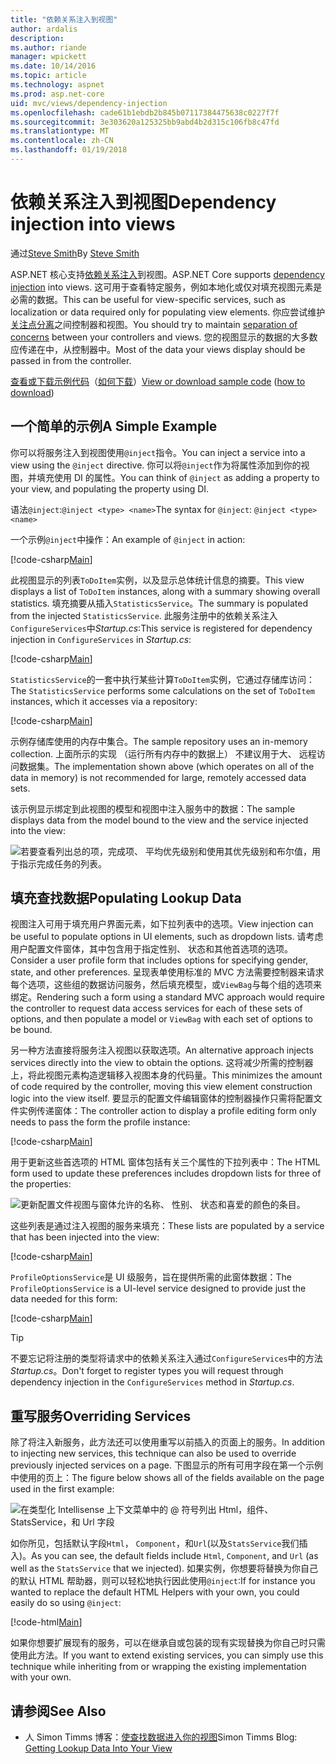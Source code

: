 ```yaml
---
title: "依赖关系注入到视图"
author: ardalis
description: 
ms.author: riande
manager: wpickett
ms.date: 10/14/2016
ms.topic: article
ms.technology: aspnet
ms.prod: asp.net-core
uid: mvc/views/dependency-injection
ms.openlocfilehash: cade61b1ebdb2b845b07117384475638c0227f7f
ms.sourcegitcommit: 3e303620a125325bb9abd4b2d315c106fb8c47fd
ms.translationtype: MT
ms.contentlocale: zh-CN
ms.lasthandoff: 01/19/2018
---
```

# <a name="dependency-injection-into-views"></a><span data-ttu-id="31e3c-102">依赖关系注入到视图</span><span class="sxs-lookup"><span data-stu-id="31e3c-102">Dependency injection into views</span></span>

<span data-ttu-id="31e3c-103">通过[Steve Smith](https://ardalis.com/)</span><span class="sxs-lookup"><span data-stu-id="31e3c-103">By [Steve Smith](https://ardalis.com/)</span></span>

<span data-ttu-id="31e3c-104">ASP.NET 核心支持[依赖关系注入](xref:fundamentals/dependency-injection)到视图。</span><span class="sxs-lookup"><span data-stu-id="31e3c-104">ASP.NET Core supports [dependency injection](xref:fundamentals/dependency-injection) into views.</span></span> <span data-ttu-id="31e3c-105">这可用于查看特定服务，例如本地化或仅对填充视图元素是必需的数据。</span><span class="sxs-lookup"><span data-stu-id="31e3c-105">This can be useful for view-specific services, such as localization or data required only for populating view elements.</span></span> <span data-ttu-id="31e3c-106">你应尝试维护[关注点分离](http://deviq.com/separation-of-concerns/)之间控制器和视图。</span><span class="sxs-lookup"><span data-stu-id="31e3c-106">You should try to maintain [separation of concerns](http://deviq.com/separation-of-concerns/) between your controllers and views.</span></span> <span data-ttu-id="31e3c-107">您的视图显示的数据的大多数应传递在中，从控制器中。</span><span class="sxs-lookup"><span data-stu-id="31e3c-107">Most of the data your views display should be passed in from the controller.</span></span>

<span data-ttu-id="31e3c-108">[查看或下载示例代码](https://github.com/aspnet/Docs/tree/master/aspnetcore/mvc/views/dependency-injection/sample)（[如何下载](xref:tutorials/index#how-to-download-a-sample)）</span><span class="sxs-lookup"><span data-stu-id="31e3c-108">[View or download sample code](https://github.com/aspnet/Docs/tree/master/aspnetcore/mvc/views/dependency-injection/sample) ([how to download](xref:tutorials/index#how-to-download-a-sample))</span></span>

## <a name="a-simple-example"></a><span data-ttu-id="31e3c-109">一个简单的示例</span><span class="sxs-lookup"><span data-stu-id="31e3c-109">A Simple Example</span></span>

<span data-ttu-id="31e3c-110">你可以将服务注入到视图使用`@inject`指令。</span><span class="sxs-lookup"><span data-stu-id="31e3c-110">You can inject a service into a view using the `@inject` directive.</span></span> <span data-ttu-id="31e3c-111">你可以将`@inject`作为将属性添加到你的视图，并填充使用 DI 的属性。</span><span class="sxs-lookup"><span data-stu-id="31e3c-111">You can think of `@inject` as adding a property to your view, and populating the property using DI.</span></span>

<span data-ttu-id="31e3c-112">语法`@inject`:`@inject <type> <name>`</span><span class="sxs-lookup"><span data-stu-id="31e3c-112">The syntax for `@inject`: `@inject <type> <name>`</span></span>

<span data-ttu-id="31e3c-113">一个示例`@inject`中操作：</span><span class="sxs-lookup"><span data-stu-id="31e3c-113">An example of `@inject` in action:</span></span>

[!code-csharp[Main](../../mvc/views/dependency-injection/sample/src/ViewInjectSample/Views/ToDo/Index.cshtml?highlight=4,5,15,16,17)]

<span data-ttu-id="31e3c-114">此视图显示的列表`ToDoItem`实例，以及显示总体统计信息的摘要。</span><span class="sxs-lookup"><span data-stu-id="31e3c-114">This view displays a list of `ToDoItem` instances, along with a summary showing overall statistics.</span></span> <span data-ttu-id="31e3c-115">填充摘要从插入`StatisticsService`。</span><span class="sxs-lookup"><span data-stu-id="31e3c-115">The summary is populated from the injected `StatisticsService`.</span></span> <span data-ttu-id="31e3c-116">此服务注册中的依赖关系注入`ConfigureServices`中*Startup.cs*:</span><span class="sxs-lookup"><span data-stu-id="31e3c-116">This service is registered for dependency injection in `ConfigureServices` in *Startup.cs*:</span></span>

[!code-csharp[Main](../../mvc/views/dependency-injection/sample/src/ViewInjectSample/Startup.cs?highlight=6,7&range=15-22)]

<span data-ttu-id="31e3c-117">`StatisticsService`的一套中执行某些计算`ToDoItem`实例，它通过存储库访问：</span><span class="sxs-lookup"><span data-stu-id="31e3c-117">The `StatisticsService` performs some calculations on the set of `ToDoItem` instances, which it accesses via a repository:</span></span>

[!code-csharp[Main](../../mvc/views/dependency-injection/sample/src/ViewInjectSample/Model/Services/StatisticsService.cs?highlight=15,20,26)]

<span data-ttu-id="31e3c-118">示例存储库使用的内存中集合。</span><span class="sxs-lookup"><span data-stu-id="31e3c-118">The sample repository uses an in-memory collection.</span></span> <span data-ttu-id="31e3c-119">上面所示的实现 （运行所有内存中的数据上） 不建议用于大、 远程访问数据集。</span><span class="sxs-lookup"><span data-stu-id="31e3c-119">The implementation shown above (which operates on all of the data in memory) is not recommended for large, remotely accessed data sets.</span></span>

<span data-ttu-id="31e3c-120">该示例显示绑定到此视图的模型和视图中注入服务中的数据：</span><span class="sxs-lookup"><span data-stu-id="31e3c-120">The sample displays data from the model bound to the view and the service injected into the view:</span></span>

![若要查看列出总的项，完成项、 平均优先级别和使用其优先级别和布尔值，用于指示完成任务的列表。](dependency-injection/_static/screenshot.png)

## <a name="populating-lookup-data"></a><span data-ttu-id="31e3c-122">填充查找数据</span><span class="sxs-lookup"><span data-stu-id="31e3c-122">Populating Lookup Data</span></span>

<span data-ttu-id="31e3c-123">视图注入可用于填充用户界面元素，如下拉列表中的选项。</span><span class="sxs-lookup"><span data-stu-id="31e3c-123">View injection can be useful to populate options in UI elements, such as dropdown lists.</span></span> <span data-ttu-id="31e3c-124">请考虑用户配置文件窗体，其中包含用于指定性别、 状态和其他首选项的选项。</span><span class="sxs-lookup"><span data-stu-id="31e3c-124">Consider a user profile form that includes options for specifying gender, state, and other preferences.</span></span> <span data-ttu-id="31e3c-125">呈现表单使用标准的 MVC 方法需要控制器来请求每个选项，这些组的数据访问服务，然后填充模型，或`ViewBag`与每个组的选项来绑定。</span><span class="sxs-lookup"><span data-stu-id="31e3c-125">Rendering such a form using a standard MVC approach would require the controller to request data access services for each of these sets of options, and then populate a model or `ViewBag` with each set of options to be bound.</span></span>

<span data-ttu-id="31e3c-126">另一种方法直接将服务注入视图以获取选项。</span><span class="sxs-lookup"><span data-stu-id="31e3c-126">An alternative approach injects services directly into the view to obtain the options.</span></span> <span data-ttu-id="31e3c-127">这将减少所需的控制器上，将此视图元素构造逻辑移入视图本身的代码量。</span><span class="sxs-lookup"><span data-stu-id="31e3c-127">This minimizes the amount of code required by the controller, moving this view element construction logic into the view itself.</span></span> <span data-ttu-id="31e3c-128">要显示的配置文件编辑窗体的控制器操作只需将配置文件实例传递窗体：</span><span class="sxs-lookup"><span data-stu-id="31e3c-128">The controller action to display a profile editing form only needs to pass the form the profile instance:</span></span>

[!code-csharp[Main](../../mvc/views/dependency-injection/sample/src/ViewInjectSample/Controllers/ProfileController.cs?highlight=9,19)]

<span data-ttu-id="31e3c-129">用于更新这些首选项的 HTML 窗体包括有关三个属性的下拉列表中：</span><span class="sxs-lookup"><span data-stu-id="31e3c-129">The HTML form used to update these preferences includes dropdown lists for three of the properties:</span></span>

![更新配置文件视图与窗体允许的名称、 性别、 状态和喜爱的颜色的条目。](dependency-injection/_static/updateprofile.png)

<span data-ttu-id="31e3c-131">这些列表是通过注入视图的服务来填充：</span><span class="sxs-lookup"><span data-stu-id="31e3c-131">These lists are populated by a service that has been injected into the view:</span></span>

[!code-csharp[Main](../../mvc/views/dependency-injection/sample/src/ViewInjectSample/Views/Profile/Index.cshtml?highlight=4,16,17,21,22,26,27)]

<span data-ttu-id="31e3c-132">`ProfileOptionsService`是 UI 级服务，旨在提供所需的此窗体数据：</span><span class="sxs-lookup"><span data-stu-id="31e3c-132">The `ProfileOptionsService` is a UI-level service designed to provide just the data needed for this form:</span></span>

[!code-csharp[Main](../../mvc/views/dependency-injection/sample/src/ViewInjectSample/Model/Services/ProfileOptionsService.cs?highlight=7,13,24)]

>[!TIP]
> <span data-ttu-id="31e3c-133">不要忘记将注册的类型将请求中的依赖关系注入通过`ConfigureServices`中的方法*Startup.cs*。</span><span class="sxs-lookup"><span data-stu-id="31e3c-133">Don't forget to register types you will request through dependency injection in the  `ConfigureServices` method in *Startup.cs*.</span></span>

## <a name="overriding-services"></a><span data-ttu-id="31e3c-134">重写服务</span><span class="sxs-lookup"><span data-stu-id="31e3c-134">Overriding Services</span></span>

<span data-ttu-id="31e3c-135">除了将注入新服务，此方法还可以使用重写以前插入的页面上的服务。</span><span class="sxs-lookup"><span data-stu-id="31e3c-135">In addition to injecting new services, this technique can also be used to override previously injected services on a page.</span></span> <span data-ttu-id="31e3c-136">下图显示的所有可用字段在第一个示例中使用的页上：</span><span class="sxs-lookup"><span data-stu-id="31e3c-136">The figure below shows all of the fields available on the page used in the first example:</span></span>

![在类型化 Intellisense 上下文菜单中的 @ 符号列出 Html，组件、 StatsService，和 Url 字段](dependency-injection/_static/razor-fields.png)

<span data-ttu-id="31e3c-138">如你所见，包括默认字段`Html`， `Component`，和`Url`(以及`StatsService`我们插入)。</span><span class="sxs-lookup"><span data-stu-id="31e3c-138">As you can see, the default fields include `Html`, `Component`, and `Url` (as well as the `StatsService` that we injected).</span></span> <span data-ttu-id="31e3c-139">如果实例，你想要将替换为你自己的默认 HTML 帮助器，则可以轻松地执行因此使用`@inject`:</span><span class="sxs-lookup"><span data-stu-id="31e3c-139">If for instance you wanted to replace the default HTML Helpers with your own, you could easily do so using `@inject`:</span></span>

[!code-html[Main](../../mvc/views/dependency-injection/sample/src/ViewInjectSample/Views/Helper/Index.cshtml?highlight=3,11)]

<span data-ttu-id="31e3c-140">如果你想要扩展现有的服务，可以在继承自或包装的现有实现替换为你自己时只需使用此方法。</span><span class="sxs-lookup"><span data-stu-id="31e3c-140">If you want to extend existing services, you can simply use this technique while inheriting from or wrapping the existing implementation with your own.</span></span>

## <a name="see-also"></a><span data-ttu-id="31e3c-141">请参阅</span><span class="sxs-lookup"><span data-stu-id="31e3c-141">See Also</span></span>

* <span data-ttu-id="31e3c-142">人 Simon Timms 博客：[使查找数据进入你的视图](http://blog.simontimms.com/2015/06/09/getting-lookup-data-into-you-view/)</span><span class="sxs-lookup"><span data-stu-id="31e3c-142">Simon Timms Blog: [Getting Lookup Data Into Your View](http://blog.simontimms.com/2015/06/09/getting-lookup-data-into-you-view/)</span></span>
